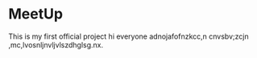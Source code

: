 # MeetUp
This is my first official project 
hi everyone
adnojafofnzkcc,n cnvsbv;zcjn ,mc,lvosnljnvljvlszdhglsg.nx.
